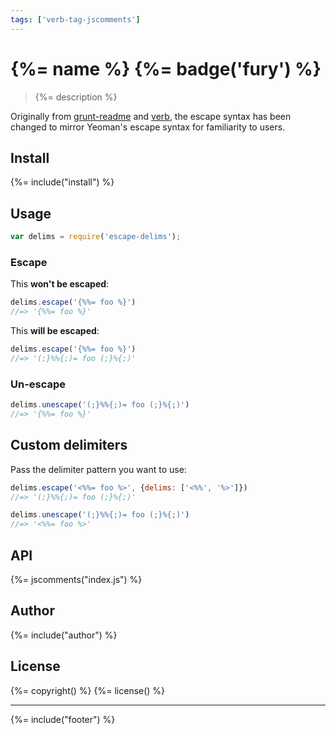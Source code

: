 ```yaml
---
tags: ['verb-tag-jscomments']
---
```

# {%= name %} {%= badge('fury') %}

> {%= description %}

Originally from [grunt-readme](https://github.com/assemble/grunt-readme) and [verb](https://github.com/assemble/verb), the escape syntax has been changed to mirror Yeoman's escape syntax for familiarity to users.

## Install
{%= include("install") %}

<!-- note that the inner section of this document needs to be copy/pasted back into the generated readme. Sucks, but this is only file that verb can't generate because of the escape/un-escape stuff going here. -->

## Usage

```js
var delims = require('escape-delims');
```

### Escape

This **won't be escaped**:

```js
delims.escape('{%%= foo %}')
//=> '{%%= foo %}'
```

This **will be escaped**:

```js
delims.escape('{%%= foo %}')
//=> '(;}%%{;)= foo (;}%{;)'
```

### Un-escape

```js
delims.unescape('(;}%%{;)= foo (;}%{;)')
//=> '{%%= foo %}'
```

## Custom delimiters

Pass the delimiter pattern you want to use:

```js
delims.escape('<%%= foo %>', {delims: ['<%%', '%>']})
//=> '(;}%%{;)= foo (;}%{;)'

delims.unescape('(;}%%{;)= foo (;}%{;)')
//=> '<%%= foo %>'
```

## API
{%= jscomments("index.js") %}


## Author
{%= include("author") %}

## License
{%= copyright() %}
{%= license() %}

***

{%= include("footer") %}